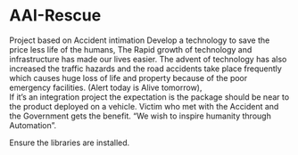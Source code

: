 # AAI-Rescue
Project based on Accident intimation
Develop a technology to save the price less life of the humans, The Rapid growth of technology and infrastructure has made our lives easier.
The advent of technology has also increased the traffic hazards and the road accidents take place frequently which causes
huge loss of life and property because of the poor emergency facilities.
(Alert today is Alive tomorrow),  
If it’s an integration project the expectation is the package should be near to the product deployed on a vehicle. 
Victim who met with the Accident and the Government gets the benefit. “We wish to inspire humanity through Automation”.

Ensure the libraries are installed.

